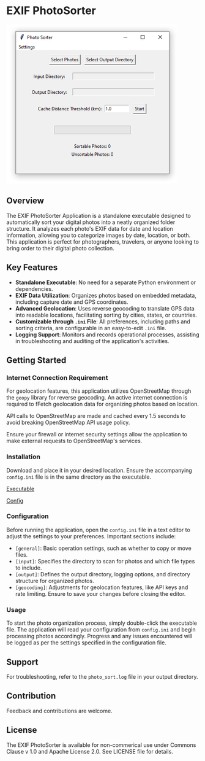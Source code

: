 
# EXIF PhotoSorter

![PhotoSorter](PhotoSorter.PNG?raw=true "PhotoSorter")

## Overview
The EXIF PhotoSorter Application is a standalone executable designed to automatically sort your digital photos into a neatly organized folder structure. It analyzes each photo's EXIF data for date and location information, allowing you to categorize images by date, location, or both. This application is perfect for photographers, travelers, or anyone looking to bring order to their digital photo collection.

## Key Features
- **Standalone Executable**: No need for a separate Python environment or dependencies.
- **EXIF Data Utilization**: Organizes photos based on embedded metadata, including capture date and GPS coordinates.
- **Advanced Geolocation**: Uses reverse geocoding to translate GPS data into readable locations, facilitating sorting by cities, states, or countries.
- **Customizable through `.ini` File**: All preferences, including paths and sorting criteria, are configurable in an easy-to-edit `.ini` file.
- **Logging Support**: Monitors and records operational processes, assisting in troubleshooting and auditing of the application's activities.

## Getting Started

### Internet Connection Requirement

For geolocation features, this application utilizes OpenStreetMap through the `geopy` library for reverse geocoding. An active internet connection is required to fFetch geolocation data for organizing photos based on location.

API calls to OpenStreetMap are made and cached every 1.5 seconds to avoid breaking OpenStreetMap API usage policy.


Ensure your firewall or internet security settings allow the application to make external requests to OpenStreetMap's services.

### Installation
Download and place it in your desired location. Ensure the accompanying `config.ini` file is in the same directory as the executable.

[Executable](ExifPhotoSorter%20v1.0.1.exe?raw=true)

[Config](config.ini?raw=true)

### Configuration
Before running the application, open the `config.ini` file in a text editor to adjust the settings to your preferences. Important sections include:
- `[general]`: Basic operation settings, such as whether to copy or move files.
- `[input]`: Specifies the directory to scan for photos and which file types to include.
- `[output]`: Defines the output directory, logging options, and directory structure for organized photos.
- `[geocoding]`: Adjustments for geolocation features, like API keys and rate limiting.
Ensure to save your changes before closing the editor.

### Usage
To start the photo organization process, simply double-click the executable file. The application will read your configuration from `config.ini` and begin processing photos accordingly. Progress and any issues encountered will be logged as per the settings specified in the configuration file.

## Support
For troubleshooting, refer to the `photo_sort.log` file in your output directory.

## Contribution
Feedback and contributions are welcome.

## License
The EXIF PhotoSorter is available for non-commerical use under Commons Clause v 1.0 and Apache License 2.0. See LICENSE file for details.
